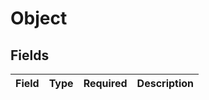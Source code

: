 # Object


## Fields

| Field       | Type        | Required    | Description |
| ----------- | ----------- | ----------- | ----------- |